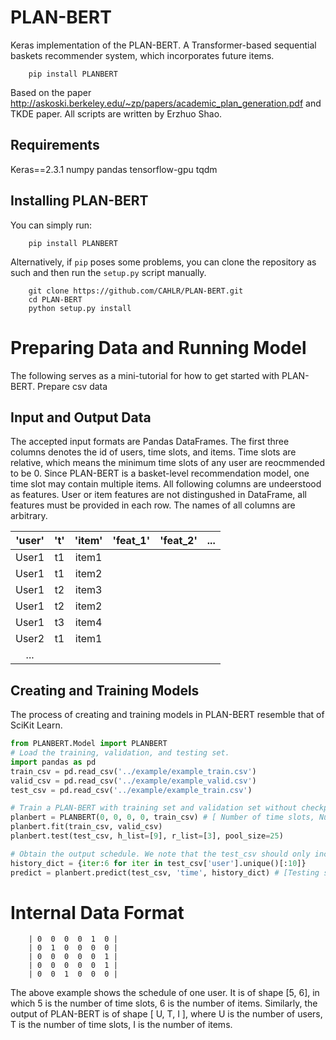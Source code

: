 # PLAN-BERT

Keras implementation of the PLAN-BERT. A Transformer-based sequential baskets recommender system, which incorporates future items.

```
    pip install PLANBERT
```

Based on the paper http://askoski.berkeley.edu/~zp/papers/academic_plan_generation.pdf and TKDE paper. All scripts are written by Erzhuo Shao.

## Requirements
Keras==2.3.1
numpy
pandas
tensorflow-gpu
tqdm



## Installing PLAN-BERT ##

You can simply run:
```
    pip install PLANBERT
``` 
Alternatively, if `pip` poses some problems, you can clone the repository as such and then run the `setup.py` script manually.

```
    git clone https://github.com/CAHLR/PLAN-BERT.git
    cd PLAN-BERT
    python setup.py install
```

# Preparing Data and Running Model #

The following serves as a mini-tutorial for how to get started with PLAN-BERT.
Prepare csv data




## Input and Output Data ##

The accepted input formats are Pandas DataFrames. The first three columns denotes the id of users, time slots, and items. Time slots are relative, which means the minimum time slots of any user are reocmmended to be 0. Since PLAN-BERT is a basket-level recommendation model, one time slot may contain multiple items. All following columns are undeerstood as features. User or item features are not distingushed in DataFrame, all features must be provided in each row. The names of all columns are arbitrary.

| 'user' | 't' | 'item' | 'feat_1' | 'feat_2' | ... |
|:------:|:---:|:------:|:--------:|:--------:|:---:|
| User1  | t1  | item1  |          |          |     |
| User1  | t1  | item2  |          |          |     |
| User1  | t2  | item3  |          |          |     |
| User1  | t2  | item2  |          |          |     |
| User1  | t3  | item4  |          |          |     |
| User2  | t1  | item1  |          |          |     |
| ...    |     |        |          |          |     |

## Creating and Training Models ##

The process of creating and training models in PLAN-BERT resemble that of SciKit Learn. 

```python
from PLANBERT.Model import PLANBERT
# Load the training, validation, and testing set.
import pandas as pd
train_csv = pd.read_csv('../example/example_train.csv')
valid_csv = pd.read_csv('../example/example_valid.csv')
test_csv = pd.read_csv('../example/example_train.csv')

# Train a PLAN-BERT with training set and validation set without checkpoint.
planbert = PLANBERT(0, 0, 0, 0, train_csv) # [ Number of time slots, Number of items, [Number of features], ID of GPU]
planbert.fit(train_csv, valid_csv)
planbert.test(test_csv, h_list=[9], r_list=[3], pool_size=25)

# Obtain the output schedule. We note that the test_csv should only include historical items and future reference items. We should sample test_csv before feeding it into planbert.predict.
history_dict = {iter:6 for iter in test_csv['user'].unique()[:10]}
predict = planbert.predict(test_csv, 'time', history_dict) # [Testing set, PLAN-BERT's mode ('time'/'wishlist'), Number of historical time slots]
```
# Internal Data Format #

        | 0  0  0  0  1  0 |
        | 0  1  0  0  0  0 |
        | 0  0  0  0  0  1 |
        | 0  0  0  0  0  1 |
        | 0  0  1  0  0  0 |   

The above example shows the schedule of one user. It is of shape [5, 6], in which 5 is the number of time slots, 6 is the number of items. Similarly, the output of PLAN-BERT is of shape [ U, T, I ], where U is the number of users, T is the number of time slots, I is the number of items.
  
  
